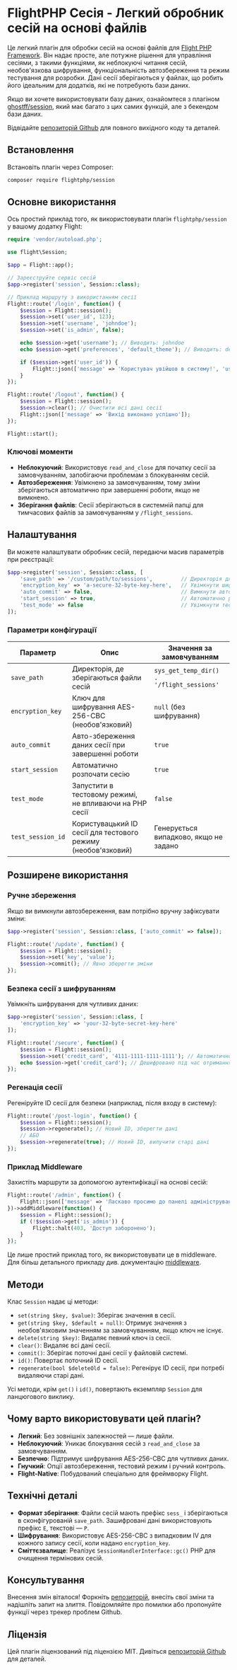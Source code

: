# FlightPHP Сесія - Легкий обробник сесій на основі файлів

Це легкий плагін для обробки сесій на основі файлів для [Flight PHP Framework](https://docs.flightphp.com/). Він надає просте, але потужне рішення для управління сесіями, з такими функціями, як неблокуючі читання сесій, необов'язкова шифрування, функціональність автозбереження та режим тестування для розробки. Дані сесії зберігаються у файлах, що робить його ідеальним для додатків, які не потребують бази даних.

Якщо ви хочете використовувати базу даних, ознайомтеся з плагіном [ghostff/session](/awesome-plugins/ghost-session), який має багато з цих самих функцій, але з бекендом бази даних.

Відвідайте [репозиторій Github](https://github.com/flightphp/session) для повного вихідного коду та деталей.

## Встановлення

Встановіть плагін через Composer:

```bash
composer require flightphp/session
```

## Основне використання

Ось простий приклад того, як використовувати плагін `flightphp/session` у вашому додатку Flight:

```php
require 'vendor/autoload.php';

use flight\Session;

$app = Flight::app();

// Зареєструйте сервіс сесій
$app->register('session', Session::class);

// Приклад маршруту з використанням сесії
Flight::route('/login', function() {
    $session = Flight::session();
    $session->set('user_id', 123);
    $session->set('username', 'johndoe');
    $session->set('is_admin', false);

    echo $session->get('username'); // Виводить: johndoe
    echo $session->get('preferences', 'default_theme'); // Виводить: default_theme

    if ($session->get('user_id')) {
        Flight::json(['message' => 'Користувач увійшов в систему!', 'user_id' => $session->get('user_id')]);
    }
});

Flight::route('/logout', function() {
    $session = Flight::session();
    $session->clear(); // Очистити всі дані сесії
    Flight::json(['message' => 'Вихід виконано успішно']);
});

Flight::start();
```

### Ключові моменти
- **Неблокуючий**: Використовує `read_and_close` для початку сесії за замовчуванням, запобігаючи проблемам з блокуванням сесій.
- **Автозбереження**: Увімкнено за замовчуванням, тому зміни зберігаються автоматично при завершенні роботи, якщо не вимкнено.
- **Зберігання файлів**: Сесії зберігаються в системній папці для тимчасових файлів за замовчуванням у `/flight_sessions`.

## Налаштування

Ви можете налаштувати обробник сесій, передаючи масив параметрів при реєстрації:

```php
$app->register('session', Session::class, [
    'save_path' => '/custom/path/to/sessions',         // Директорія для файлів сесій
    'encryption_key' => 'a-secure-32-byte-key-here',   // Увімкнути шифрування (рекомендовано 32 байти для AES-256-CBC)
    'auto_commit' => false,                            // Вимкнути автозбереження для ручного контролю
    'start_session' => true,                           // Автоматично розпочати сесію (за замовчуванням: так)
    'test_mode' => false                               // Увімкнути тестовий режим для розробки
]);
```

### Параметри конфігурації
| Параметр            | Опис                                               | Значення за замовчуванням                     |
|---------------------|---------------------------------------------------|------------------------------------------------|
| `save_path`         | Директорія, де зберігаються файли сесій          | `sys_get_temp_dir() . '/flight_sessions'` |
| `encryption_key`    | Ключ для шифрування AES-256-CBC (необов'язковий) | `null` (без шифрування)                       |
| `auto_commit`       | Авто-збереження даних сесії при завершенні роботи | `true`                                         |
| `start_session`     | Автоматично розпочати сесію                      | `true`                                         |
| `test_mode`         | Запустити в тестовому режимі, не впливаючи на PHP сесії | `false`                                   |
| `test_session_id`   | Користувацький ID сесії для тестового режиму (необов'язковий) | Генерується випадково, якщо не задано |

## Розширене використання

### Ручне збереження
Якщо ви вимкнули автозбереження, вам потрібно вручну зафіксувати зміни:

```php
$app->register('session', Session::class, ['auto_commit' => false]);

Flight::route('/update', function() {
    $session = Flight::session();
    $session->set('key', 'value');
    $session->commit(); // Явно зберегти зміни
});
```

### Безпека сесії з шифруванням
Увімкніть шифрування для чутливих даних:

```php
$app->register('session', Session::class, [
    'encryption_key' => 'your-32-byte-secret-key-here'
]);

Flight::route('/secure', function() {
    $session = Flight::session();
    $session->set('credit_card', '4111-1111-1111-1111'); // Автоматично зашифровано
    echo $session->get('credit_card'); // Дешифровано під час отримання
});
```

### Регенація сесії
Регеніруйте ID сесії для безпеки (наприклад, після входу в систему):

```php
Flight::route('/post-login', function() {
    $session = Flight::session();
    $session->regenerate(); // Новий ID, зберегти дані
    // АБО
    $session->regenerate(true); // Новий ID, вилучити старі дані
});
```

### Приклад Middleware
Захистіть маршрути за допомогою аутентифікації на основі сесій:

```php
Flight::route('/admin', function() {
    Flight::json(['message' => 'Ласкаво просимо до панелі адміністрування']);
})->addMiddleware(function() {
    $session = Flight::session();
    if (!$session->get('is_admin')) {
        Flight::halt(403, 'Доступ заборонено');
    }
});
```

Це лише простий приклад того, як використовувати це в middleware. Для більш детального прикладу див. документацію [middleware](/learn/middleware).

## Методи

Клас `Session` надає ці методи:

- `set(string $key, $value)`: Зберігає значення в сесії.
- `get(string $key, $default = null)`: Отримує значення з необов'язковим значенням за замовчуванням, якщо ключ не існує.
- `delete(string $key)`: Видаляє певний ключ із сесії.
- `clear()`: Видаляє всі дані сесії.
- `commit()`: Зберігає поточні дані сесії у файловій системі.
- `id()`: Повертає поточний ID сесії.
- `regenerate(bool $deleteOld = false)`: Регенірує ID сесії, при потребі видаляючи старі дані.

Усі методи, крім `get()` і `id()`, повертають екземпляр `Session` для ланцюгового виклику.

## Чому варто використовувати цей плагін?

- **Легкий**: Без зовнішніх залежностей — лише файли.
- **Неблокуючий**: Уникає блокування сесій з `read_and_close` за замовчуванням.
- **Безпечно**: Підтримує шифрування AES-256-CBC для чутливих даних.
- **Гнучкий**: Опції автозбереження, тестовий режим і ручний контроль.
- **Flight-Native**: Побудований спеціально для фреймворку Flight.

## Технічні деталі

- **Формат зберігання**: Файли сесій мають префікс `sess_` і зберігаються в сконфігурованій `save_path`. Зашифровані дані використовують префікс `E`, текстові — `P`.
- **Шифрування**: Використовує AES-256-CBC з випадковим IV для кожного запису сесії, коли надано `encryption_key`.
- **Сміттєзвалище**: Реалізує `SessionHandlerInterface::gc()` PHP для очищення термінових сесій.

## Консультування

Внесення змін віталося! Форкніть [репозиторій](https://github.com/flightphp/session), внесіть свої зміни та надішліть запит на злиття. Повідомляйте про помилки або пропонуйте функції через трекер проблем Github.

## Ліцензія

Цей плагін ліцензований під ліцензією MIT. Дивіться [репозиторій Github](https://github.com/flightphp/session) для деталей.